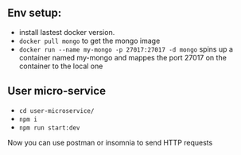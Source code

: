 ## Env setup:
* install lastest docker version.
* `docker pull mongo` to get the mongo image
* `docker run --name my-mongo -p 27017:27017 -d mongo` spins up a container named my-mongo and mappes the port 27017 on the container to the local one

## User micro-service
* `cd user-microservice/`
* `npm i`
*  `npm run start:dev`

Now you can use postman or insomnia to send HTTP requests

